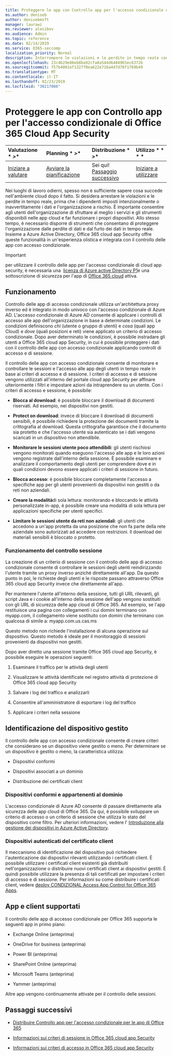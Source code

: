 ```yaml
---
title: Proteggere le app con Controllo app per l'accesso condizionale di Office 365 Cloud App Security
ms.author: deniseb
author: denisebmsft
manager: laurawi
ms.reviewer: alesibov
ms.audience: Admin
ms.topic: reference
ms.date: 02/14/2019
ms.service: O365-seccomp
localization_priority: Normal
description: Interrompere le violazioni e le perdite in tempo reale con Office 365 cloud app Security Conditional Access App Control.
ms.openlocfilehash: 23c4b29e86eb8ba92cfa8a544d6484965ec6372b
ms.sourcegitcommit: f57b4001ef1327f0ea622e716a4d7d78f1769b49
ms.translationtype: MT
ms.contentlocale: it-IT
ms.lasthandoff: 02/23/2019
ms.locfileid: "30217086"
---
```

# <a name="protect-apps-with-office-365-cloud-app-security-conditional-access-app-control"></a>Proteggere le app con Controllo app per l'accesso condizionale di Office 365 Cloud App Security

|Valutazione * *\>**|Planning * *\>**|Distribuzione * *\>**|Utilizzo * * * *|
|:-----|:-----|:-----|:-----|
|[Iniziare a valutare](office-365-cas-overview.md) <br/> |[Avviare la pianificazione](get-ready-for-office-365-cas.md) <br/> |Sei qui!  <br/> [Passaggio successivo](ocas-deploy-conditional-access-app-control.md) <br/> |[Iniziare a utilizzare](utilization-activities-for-ocas.md) <br/> |

Nei luoghi di lavoro odierni, spesso non è sufficiente sapere cosa succede nell'ambiente cloud dopo il fatto. Si desidera arrestare le violazioni e le perdite in tempo reale, prima che i dipendenti imposti intenzionalmente o inavvertitamente i dati e l'organizzazione a rischio. È importante consentire agli utenti dell'organizzazione di sfruttare al meglio i servizi e gli strumenti disponibili nelle app cloud e far funzionare i propri dispositivi. Allo stesso tempo, è necessario disporre di strumenti che consentano di proteggere l'organizzazione dalle perdite di dati e dal furto dei dati in tempo reale. Insieme a Azure Active Directory, Office 365 cloud app Security offre queste funzionalità in un'esperienza olistica e integrata con il controllo delle app con accesso condizionale.

> [!IMPORTANT]
> per utilizzare il controllo delle app per l'accesso condizionale di cloud app security, è necessaria una  [licenza di Azure active Directory P1](https://azure.microsoft.com/pricing/details/active-directory/)e una sottoscrizione di sicurezza per l'app di [Office 365 cloud](office-365-cas-overview.md) attiva.

## <a name="how-it-works"></a>Funzionamento

Controllo delle app di accesso condizionale utilizza un'architettura proxy inverso ed è integrato in modo univoco con l'accesso condizionale di Azure AD. L'accesso condizionale di Azure AD consente di applicare i controlli di accesso alle app dell'organizzazione in base a determinate condizioni. Le condizioni definiscono *chi* (utente o gruppo di utenti) e *cosa* (quali app Cloud) e *dove* (quali posizioni e reti) viene applicato un criterio di accesso condizionale. Dopo aver determinato le condizioni, è possibile instradare gli utenti a Office 365 cloud app Security, in cui è possibile proteggere i dati con il controllo delle app con accesso condizionale applicando controlli di accesso e di sessione.

Il controllo delle app con accesso condizionale consente di monitorare e controllare le sessioni e l'accesso alle app degli utenti in tempo reale in base ai criteri di accesso e di sessione. I criteri di accesso e di sessione vengono utilizzati all'interno del portale cloud app Security per affinare ulteriormente i filtri e impostare azioni da intraprendere su un utente. Con i criteri di accesso e sessione, è possibile:

- **Blocca al download**: è possibile bloccare il download di documenti riservati. Ad esempio, nei dispositivi non gestiti.

- **Protect on download**: invece di bloccare il download di documenti sensibili, è possibile richiedere la protezione dei documenti tramite la crittografia al download. Questa crittografia garantisce che il documento sia protetto e che l'accesso utente sia autenticato se i dati vengono scaricati in un dispositivo non attendibile.

- **Monitorare le sessioni utente poco attendibili**: gli utenti rischiosi vengono monitorati quando eseguono l'accesso alle app e le loro azioni vengono registrate dall'interno della sessione. È possibile esaminare e analizzare il comportamento degli utenti per comprendere dove e in quali condizioni devono essere applicati i criteri di sessione in futuro.

- **Blocca accesso**: è possibile bloccare completamente l'accesso a specifiche app per gli utenti provenienti da dispositivi non gestiti o da reti non aziendali.

- **Creare la modalità**di sola lettura: monitorando e bloccando le attività personalizzate in-app, è possibile creare una modalità di sola lettura per applicazioni specifiche per utenti specifici.

- **Limitare le sessioni utente da reti non aziendali**: gli utenti che accedono a un'app protetta da una posizione che non fa parte della rete aziendale sono autorizzati ad accedere con restrizioni. Il download dei materiali sensibili è bloccato o protetto.

### <a name="how-session-control-works"></a>Funzionamento del controllo sessione

La creazione di un criterio di sessione con il controllo delle app di accesso condizionale consente di controllare le sessioni degli utenti reindirizzando l'utente tramite un proxy inverso anziché direttamente all'app. Da questo punto in poi, le richieste degli utenti e le risposte passano attraverso Office 365 cloud app Security invece che direttamente all'app.

Per mantenere l'utente all'interno della sessione, tutti gli URL rilevanti, gli script Java e i cookie all'interno della sessione dell'app vengono sostituiti con gli URL di sicurezza delle app cloud di Office 365. Ad esempio, se l'app restituisce una pagina con collegamenti i cui domini terminano con myapp.com, il collegamento viene sostituito con domini che terminano con qualcosa di simile a: myapp.com.us.cas.ms

Questo metodo non richiede l'installazione di alcuna operazione sul dispositivo. Questo metodo è ideale per il monitoraggio di sessioni provenienti da dispositivi non gestiti.

Dopo aver diretto una sessione tramite Office 365 cloud app Security, è possibile eseguire le operazioni seguenti:

1. Esaminare il traffico per le attività degli utenti

2. Visualizzare le attività identificate nel registro attività di protezione di Office 365 cloud app Security

3. Salvare i log del traffico e analizzarli

4. Consentire all'amministratore di esportare i log del traffico

5. Applicare i criteri nella sessione

## <a name="managed-device-identification"></a>Identificazione del dispositivo gestito

Il controllo delle app con accesso condizionale consente di creare criteri che considerano se un dispositivo viene gestito o meno. Per determinare se un dispositivo è gestito o meno, la caratteristica utilizza:

- Dispositivi conformi

- Dispositivi associati a un dominio

- Distribuzione dei certificati client

### <a name="compliant-and-domain-joined-devices"></a>Dispositivi conformi e appartenenti al dominio

L'accesso condizionale di Azure AD consente di passare direttamente alla sicurezza delle app cloud di Office 365. Da qui, è possibile sviluppare un criterio di accesso o un criterio di sessione che utilizza lo stato del dispositivo come filtro. Per ulteriori informazioni, vedere l' [Introduzione alla gestione dei dispositivi in Azure Active Directory](https://docs.microsoft.com/azure/active-directory/device-management-introduction).

### <a name="client-certificate-authenticated-devices"></a>Dispositivi autenticati del certificato client

Il meccanismo di identificazione del dispositivo può richiedere l'autenticazione dai dispositivi rilevanti utilizzando i certificati client. È possibile utilizzare i certificati client esistenti già distribuiti nell'organizzazione o distribuire nuovi certificati client ai dispositivi gestiti. È quindi possibile utilizzare la presenza di tali certificati per impostare i criteri di accesso e di sessione. Per informazioni su come distribuire i certificati client, vedere [deploy CONDIZIONAL Access App Control for Office 365 Apps](ocas-deploy-conditional-access-app-control.md).

## <a name="supported-apps-and-clients"></a>App e client supportati

Il controllo delle app di accesso condizionale per Office 365 supporta le seguenti app in primo piano:

- Exchange Online (anteprima)

- OneDrive for business (anteprima)

- Power BI (anteprima)

- SharePoint Online (anteprima)

- Microsoft Teams (anteprima)

- Yammer (anteprima)

Altre app vengono continuamente attivate per il controllo delle sessioni.

## <a name="next-steps"></a>Passaggi successivi

- [Distribuire Controllo app per l'accesso condizionale per le app di Office 365](ocas-deploy-conditional-access-app-control.md)

- [Informazioni sui criteri di sessione in Office 365 cloud app Security](ocas-session-policies.md)

- [Informazioni sui criteri di accesso in Office 365 cloud app Security](ocas-access-policies.md) 